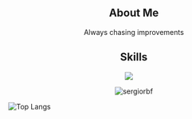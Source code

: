 <h2 align="center">About Me </h2>
 <p align="center"> Always chasing improvements </p>
    

<h2 align="center">Skills </h2>

<div align="center">
  <a href="https://skillicons.dev" style="display: inline-block; margin-right: 20px;">
    <img src="https://skillicons.dev/icons?i=angular,react,ts,js,cs,go,mysql" />
  </a>
</div>

<p></p>

<p align="center">
  <img align="center" src="https://github-readme-streak-stats.herokuapp.com/?user=sergiorbf&theme=gruvbox" alt="sergiorbf" />
</p>

![Top Langs](https://github-readme-stats.vercel.app/api/top-langs/?username=sergiorbf&layout=compact&theme=dark) 
